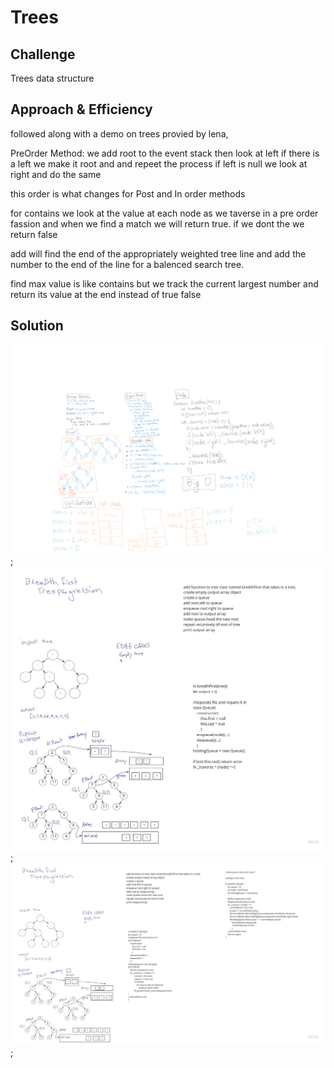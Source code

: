 # Trees

<!-- Short summary or background information -->

## Challenge

Trees data structure

## Approach & Efficiency

followed along with a demo on trees provied by lena,


PreOrder Method:
  we add root to the event stack then look at left if there is a left we make it root and and repeet the process if left is null we look at right and do the same

  this order is what changes for Post and In order methods

for contains we look at the value at each node as we taverse in a pre order fassion and when we find a match we will return true. if we dont the we return false

add will find the end of the appropriately weighted tree line and add the number to the end of the line for a balenced search tree.

find max value is like contains but we track the current largest number and return its value at the end instead of true false

## Solution
<!-- Embedded whiteboard image -->
![whiteboard](./assets/code-challenge16.png);
![whiteboard](./assets/code-challenge17.jpg);
![whiteboard](./assets/code-challenge17.2.jpg);
